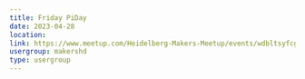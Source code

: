 ```yaml
---
title: Friday PiDay
date: 2023-04-28
location: 
link: https://www.meetup.com/Heidelberg-Makers-Meetup/events/wdbltsyfcgblc/
usergroup: makershd
type: usergroup
---
```

